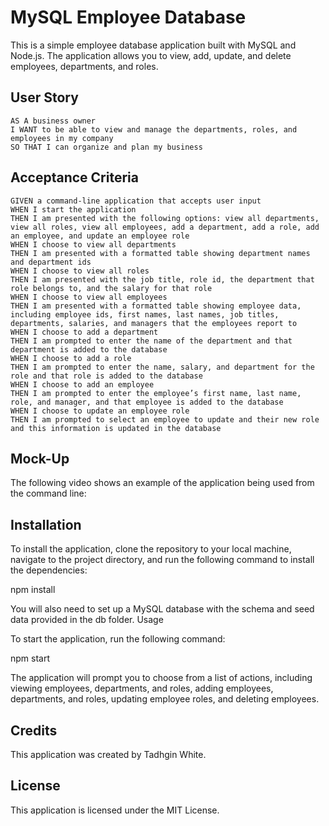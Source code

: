 # MySQL Employee Database
This is a simple employee database application built with MySQL and Node.js. The application allows you to view, add, update, and delete employees, departments, and roles.

## User Story
````
AS A business owner
I WANT to be able to view and manage the departments, roles, and employees in my company
SO THAT I can organize and plan my business
````
## Acceptance Criteria
````
GIVEN a command-line application that accepts user input
WHEN I start the application
THEN I am presented with the following options: view all departments, view all roles, view all employees, add a department, add a role, add an employee, and update an employee role
WHEN I choose to view all departments
THEN I am presented with a formatted table showing department names and department ids
WHEN I choose to view all roles
THEN I am presented with the job title, role id, the department that role belongs to, and the salary for that role
WHEN I choose to view all employees
THEN I am presented with a formatted table showing employee data, including employee ids, first names, last names, job titles, departments, salaries, and managers that the employees report to
WHEN I choose to add a department
THEN I am prompted to enter the name of the department and that department is added to the database
WHEN I choose to add a role
THEN I am prompted to enter the name, salary, and department for the role and that role is added to the database
WHEN I choose to add an employee
THEN I am prompted to enter the employee’s first name, last name, role, and manager, and that employee is added to the database
WHEN I choose to update an employee role
THEN I am prompted to select an employee to update and their new role and this information is updated in the database
````
## Mock-Up

The following video shows an example of the application being used from the command line:

## Installation

To install the application, clone the repository to your local machine, navigate to the project directory, and run the following command to install the dependencies:

npm install

You will also need to set up a MySQL database with the schema and seed data provided in the db folder.
Usage

To start the application, run the following command:

npm start

The application will prompt you to choose from a list of actions, including viewing employees, departments, and roles, adding employees, departments, and roles, updating employee roles, and deleting employees.

## Credits

This application was created by Tadhgin White.

## License

This application is licensed under the MIT License.
